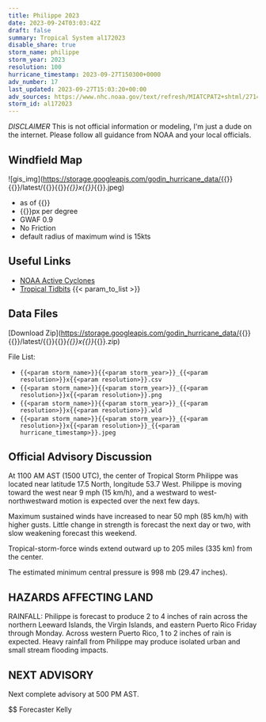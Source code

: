 ```yaml
---
title: Philippe 2023
date: 2023-09-24T03:03:42Z
draft: false
summary: Tropical System al172023
disable_share: true
storm_name: philippe
storm_year: 2023
resolution: 100
hurricane_timestamp: 2023-09-27T150300+0000
adv_number: 17
last_updated: 2023-09-27T15:03:20+00:00
adv_sources: https://www.nhc.noaa.gov/text/refresh/MIATCPAT2+shtml/271452.shtml;https://www.nhc.noaa.gov/refresh/graphics_at2+shtml/145431.shtml?cone
storm_id: al172023
---
```

*DISCLAIMER* This is not official information or modeling, I'm just a dude on the internet.  Please follow all guidance from NOAA and your local officials.

## Windfield Map
![gis_img](https://storage.googleapis.com/godin_hurricane_data/{{<param storm_name>}}{{<param storm_year>}}/latest/{{<param storm_name>}}{{<param storm_year>}}_{{<param resolution>}}x{{<param resolution>}}_{{<param hurricane_timestamp>}}.jpeg)

- as of {{<param last_updated>}}
- {{<param resolution>}}px per degree
- GWAF 0.9
- No Friction
- default radius of maximum wind is 15kts

## Useful Links
- [NOAA Active Cyclones](https://www.nhc.noaa.gov/)
- [Tropical Tidbits](https://www.tropicaltidbits.com/storminfo/)
{{< param_to_list >}}

## Data Files
[Download Zip](https://storage.googleapis.com/godin_hurricane_data/{{<param storm_name>}}{{<param storm_year>}}/latest/{{<param storm_name>}}{{<param storm_year>}}_{{<param resolution>}}x{{<param resolution>}}_{{<param hurricane_timestamp>}}.zip)

File List:
- `{{<param storm_name>}}{{<param storm_year>}}_{{<param resolution>}}x{{<param resolution>}}.csv`
- `{{<param storm_name>}}{{<param storm_year>}}_{{<param resolution>}}x{{<param resolution>}}.png`
- `{{<param storm_name>}}{{<param storm_year>}}_{{<param resolution>}}x{{<param resolution>}}.wld`
- `{{<param storm_name>}}{{<param storm_year>}}_{{<param resolution>}}x{{<param resolution>}}_{{<param hurricane_timestamp>}}.jpeg`


## Official Advisory Discussion
At 1100 AM AST (1500 UTC), the center of Tropical Storm Philippe was
located near latitude 17.5 North, longitude 53.7 West. Philippe is
moving toward the west near 9 mph (15 km/h), and a westward to
west-northwestward motion is expected over the next few days.
 
Maximum sustained winds have increased to near 50 mph (85 km/h) with
higher gusts. Little change in strength is forecast the next day or
two, with slow weakening forecast this weekend.
 
Tropical-storm-force winds extend outward up to 205 miles (335 km)
from the center.
 
The estimated minimum central pressure is 998 mb (29.47 inches).
 
 
HAZARDS AFFECTING LAND
----------------------
RAINFALL: Philippe is forecast to produce 2 to 4 inches of rain 
across the northern Leeward Islands, the Virgin Islands, and eastern 
Puerto Rico Friday through Monday. Across western Puerto Rico, 1 to 
2 inches of rain is expected. Heavy rainfall from Philippe may 
produce isolated urban and small stream flooding impacts. 
 
 
NEXT ADVISORY
-------------
Next complete advisory at 500 PM AST.
 
$$
Forecaster Kelly